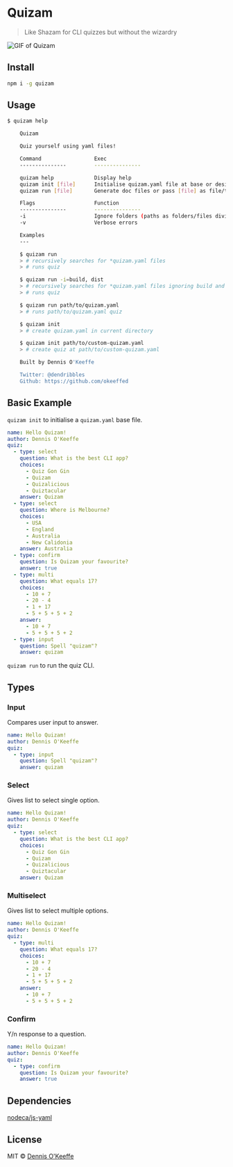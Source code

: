 # Quizam

> Like Shazam for CLI quizzes but without the wizardry

![GIF of Quizam](https://media.giphy.com/media/1oCYIQ1ZwweQ1sCgxg/giphy.gif)

## Install

```sh
npm i -g quizam
```

## Usage

```sh
$ quizam help

    Quizam

    Quiz yourself using yaml files!

    Command                 Exec
    ---------------         ---------------

    quizam help             Display help
    quizam init [file]      Initialise quizam.yaml file at base or designated [file] path (must include quizam.yaml)
    quizam run [file]       Generate doc files or pass [file] as file/to/path to generate doc for specific file

    Flags                   Function
    ---------------         ---------------
    -i                      Ignore folders (paths as folders/files divided by commas)
    -v                      Verbose errors

    Examples
    ---

    $ quizam run
    > # recursively searches for *quizam.yaml files
    > # runs quiz

    $ quizam run -i=build, dist
    > # recursively searches for *quizam.yaml files ignoring build and dist dir
    > # runs quiz

    $ quizam run path/to/quizam.yaml
    > # runs path/to/quizam.yaml quiz

    $ quizam init
    > # create quizam.yaml in current directory

    $ quizam init path/to/custom-quizam.yaml
    > # create quiz at path/to/custom-quizam.yaml

    Built by Dennis O'Keeffe

    Twitter: @dendribbles
    Github: https://github.com/okeeffed
```

## Basic Example

`quizam init` to initialise a `quizam.yaml` base file.

```yaml
name: Hello Quizam!
author: Dennis O'Keeffe
quiz:
  - type: select
    question: What is the best CLI app?
    choices:
      - Quiz Gon Gin
      - Quizam
      - Quizalicious
      - Quiztacular
    answer: Quizam
  - type: select
    question: Where is Melbourne?
    choices:
      - USA
      - England
      - Australia
      - New Calidonia
    answer: Australia
  - type: confirm
    question: Is Quizam your favourite?
    answer: true
  - type: multi
    question: What equals 17?
    choices:
      - 10 + 7
      - 20 - 4
      - 1 + 17
      - 5 + 5 + 5 + 2
    answer:
      - 10 + 7
      - 5 + 5 + 5 + 2
  - type: input
    question: Spell "quizam"?
    answer: quizam
```

`quizam run` to run the quiz CLI.

## Types

### Input

Compares user input to answer.

```yaml
name: Hello Quizam!
author: Dennis O'Keeffe
quiz:
  - type: input
    question: Spell "quizam"?
    answer: quizam
```

### Select

Gives list to select single option.

```yaml
name: Hello Quizam!
author: Dennis O'Keeffe
quiz:
  - type: select
    question: What is the best CLI app?
    choices:
      - Quiz Gon Gin
      - Quizam
      - Quizalicious
      - Quiztacular
    answer: Quizam
```

### Multiselect

Gives list to select multiple options.

```yaml
name: Hello Quizam!
author: Dennis O'Keeffe
quiz:
  - type: multi
    question: What equals 17?
    choices:
      - 10 + 7
      - 20 - 4
      - 1 + 17
      - 5 + 5 + 5 + 2
    answer:
      - 10 + 7
      - 5 + 5 + 5 + 2
```

### Confirm

Y/n response to a question.

```yaml
name: Hello Quizam!
author: Dennis O'Keeffe
quiz:
  - type: confirm
    question: Is Quizam your favourite?
    answer: true
```

## Dependencies

[nodeca/js-yaml](https://github.com/nodeca/js-yaml)

## License

MIT © [Dennis O'Keeffe](https://dennisokeeffe.com)
